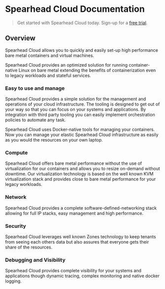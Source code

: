 # Spearhead Cloud Documentation

> Get started with Spearhead Cloud today. Sign-up for a [free trial](https://spearhead.cloud/trial).


## Overview
Spearhead Cloud allows you to quickly and easily set-up high performance bare metal containers and virtual machines.

Spearhead Cloud provides an optimized solution for running container-native Linux on bare metal extending the benefits of containerization even to legacy workloads and stateful services.

### Easy to use and manage
Spearhead Cloud provides a simple solution for the management and operations of your cloud infrastructure. The tooling is designed to get out of your way so that you can focus on your systems and applications. By integration with third party tooling you can easily implement orchestration policies to automate any task.

Spearhead Cloud uses Docker-native tools for managing your containers. Now you can manage your elastic Spearhead Cloud infrastructure as easily as you would the resources on your own laptop.

### Compute
Spearhead Cloud offers bare metal performance without the use of virtualization for our containers and allows you to resize on-demand without downtime.
Our virtualization technology is based on the well known KVM virtualization stack and provides close to bare metal performance for your legacy workloads.


### Network
Spearhead Cloud provides a complete software-defined-networking stack allowing for full IP stacks, easy management and high performance.

### Security
Spearhead Cloud leverages well known Zones technology to keep tenants from seeing each others data but also assures that everyone gets their share of the resources.

### Debugging and Visibility
Spearhead Cloud provides complete visibility for your systems and applications though dynamic tracing, complex monitoring and native docker logging.
